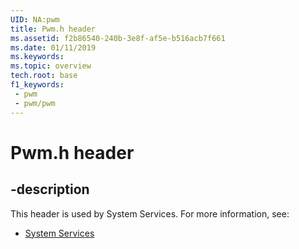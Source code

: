 ```yaml
---
UID: NA:pwm
title: Pwm.h header
ms.assetid: f2b86540-240b-3e8f-af5e-b516acb7f661
ms.date: 01/11/2019
ms.keywords: 
ms.topic: overview
tech.root: base
f1_keywords:
 - pwm
 - pwm/pwm
---
```


# Pwm.h header


## -description

This header is used by System Services. For more information, see:

- [System Services](../_base/index.md)


